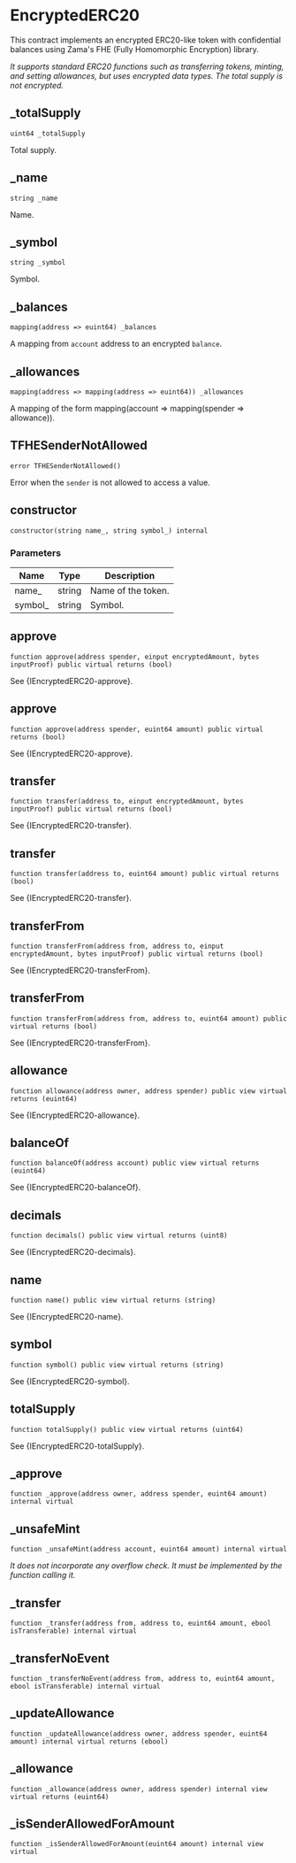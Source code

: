 # EncryptedERC20

This contract implements an encrypted ERC20-like token with confidential balances using Zama's FHE (Fully Homomorphic
Encryption) library.

_It supports standard ERC20 functions such as transferring tokens, minting, and setting allowances, but uses encrypted
data types. The total supply is not encrypted._

## \_totalSupply

```solidity
uint64 _totalSupply
```

Total supply.

## \_name

```solidity
string _name
```

Name.

## \_symbol

```solidity
string _symbol
```

Symbol.

## \_balances

```solidity
mapping(address => euint64) _balances
```

A mapping from `account` address to an encrypted `balance`.

## \_allowances

```solidity
mapping(address => mapping(address => euint64)) _allowances
```

A mapping of the form mapping(account => mapping(spender => allowance)).

## TFHESenderNotAllowed

```solidity
error TFHESenderNotAllowed()
```

Error when the `sender` is not allowed to access a value.

## constructor

```solidity
constructor(string name_, string symbol_) internal
```

### Parameters

| Name     | Type   | Description        |
| -------- | ------ | ------------------ |
| name\_   | string | Name of the token. |
| symbol\_ | string | Symbol.            |

## approve

```solidity
function approve(address spender, einput encryptedAmount, bytes inputProof) public virtual returns (bool)
```

See {IEncryptedERC20-approve}.

## approve

```solidity
function approve(address spender, euint64 amount) public virtual returns (bool)
```

See {IEncryptedERC20-approve}.

## transfer

```solidity
function transfer(address to, einput encryptedAmount, bytes inputProof) public virtual returns (bool)
```

See {IEncryptedERC20-transfer}.

## transfer

```solidity
function transfer(address to, euint64 amount) public virtual returns (bool)
```

See {IEncryptedERC20-transfer}.

## transferFrom

```solidity
function transferFrom(address from, address to, einput encryptedAmount, bytes inputProof) public virtual returns (bool)
```

See {IEncryptedERC20-transferFrom}.

## transferFrom

```solidity
function transferFrom(address from, address to, euint64 amount) public virtual returns (bool)
```

See {IEncryptedERC20-transferFrom}.

## allowance

```solidity
function allowance(address owner, address spender) public view virtual returns (euint64)
```

See {IEncryptedERC20-allowance}.

## balanceOf

```solidity
function balanceOf(address account) public view virtual returns (euint64)
```

See {IEncryptedERC20-balanceOf}.

## decimals

```solidity
function decimals() public view virtual returns (uint8)
```

See {IEncryptedERC20-decimals}.

## name

```solidity
function name() public view virtual returns (string)
```

See {IEncryptedERC20-name}.

## symbol

```solidity
function symbol() public view virtual returns (string)
```

See {IEncryptedERC20-symbol}.

## totalSupply

```solidity
function totalSupply() public view virtual returns (uint64)
```

See {IEncryptedERC20-totalSupply}.

## \_approve

```solidity
function _approve(address owner, address spender, euint64 amount) internal virtual
```

## \_unsafeMint

```solidity
function _unsafeMint(address account, euint64 amount) internal virtual
```

_It does not incorporate any overflow check. It must be implemented by the function calling it._

## \_transfer

```solidity
function _transfer(address from, address to, euint64 amount, ebool isTransferable) internal virtual
```

## \_transferNoEvent

```solidity
function _transferNoEvent(address from, address to, euint64 amount, ebool isTransferable) internal virtual
```

## \_updateAllowance

```solidity
function _updateAllowance(address owner, address spender, euint64 amount) internal virtual returns (ebool)
```

## \_allowance

```solidity
function _allowance(address owner, address spender) internal view virtual returns (euint64)
```

## \_isSenderAllowedForAmount

```solidity
function _isSenderAllowedForAmount(euint64 amount) internal view virtual
```
